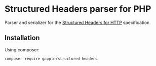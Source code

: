 Structured Headers parser for PHP
=======================================

Parser and serializer for the [Structured Headers for HTTP][1] specification.

Installation
------------

Using composer:

```
composer require gapple/structured-headers
```

[1]: https://httpwg.org/http-extensions/draft-ietf-httpbis-header-structure.html
